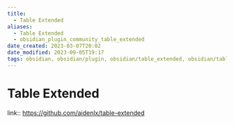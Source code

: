 ```yaml
---
title:
  - Table Extended
aliases:
  - Table Extended
  - obsidian_plugin_community_table_extended
date_created: 2023-03-07T20:02
date_modified: 2023-09-05T19:17
tags: obsidian, obsidian/plugin, obsidian/table_extended, obsidian/table, markdown/table, table
---
```

# Table Extended

link:: <https://github.com/aidenlx/table-extended>
